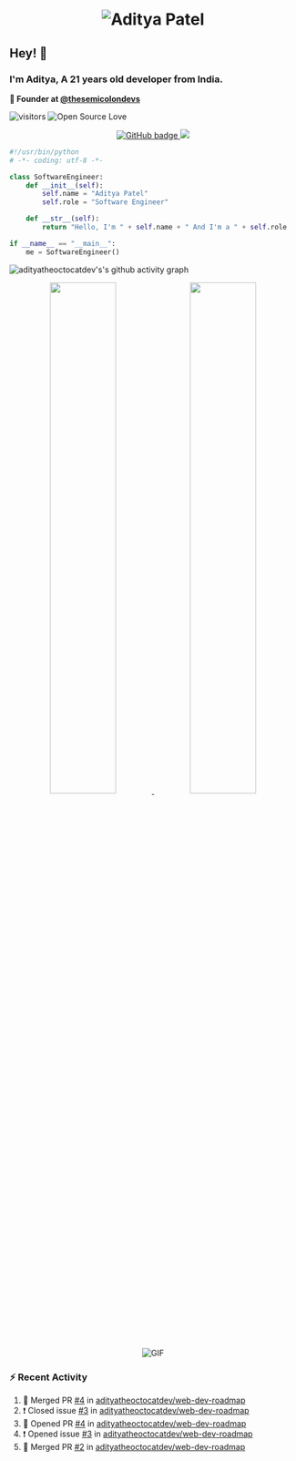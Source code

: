 <h1 align="center">
  <img src="https://raw.githubusercontent.com/adityatheoctocatdev/adityatheoctocatdev/main/name.svg" alt="Aditya Patel" />
</h1>

## Hey! 👋
### I'm Aditya, A 21 years old developer from India.

**🧭 Founder at [@thesemicolondevs](https://github.com/thesemicolondevs)**

![visitors](https://visitor-badge.laobi.icu/badge?page_id=adityatheoctocatdev.adityatheoctocatdev)
![Open Source Love](https://badges.frapsoft.com/os/v1/open-source.svg?v=102)

<p align="center">
  <a href="https://github.com/adityatheoctocatdev?tab=followers">
    <img src="https://img.shields.io/github/followers/adityatheoctocatdev?tab=followers?label=blue&logo=github&style=for-the-badge" alt="GitHub badge" />
  </a>
  <a href="https://twitter.com/adptheoctcatdev">
    <img src="https://img.shields.io/twitter/follow/adptheoctcatdev?label=Twitter&logo=twitter&style=for-the-badge" />
  </a>
</p>

```python
#!/usr/bin/python
# -*- coding: utf-8 -*-

class SoftwareEngineer:
    def __init__(self):
        self.name = "Aditya Patel"
        self.role = "Software Engineer"

    def __str__(self):
        return "Hello, I'm " + self.name + " And I'm a " + self.role

if __name__ == "__main__":
    me = SoftwareEngineer()
```

![adityatheoctocatdev's's github activity graph](https://activity-graph.herokuapp.com/graph?username=adityatheoctocatdev&theme=xcode&hide_border=true)

<p align="center">
  <a href="https://github-readme-stats.vercel.app/api?username=adityatheoctocatdev&show_icons=true&theme=dark&hide_border=true">
    <img width="48%" src="https://github-readme-stats.vercel.app/api?username=adityatheoctocatdev&show_icons=true&theme=dark&hide_border=true" />
  </a>
  <a href="https://github-readme-streak-stats.herokuapp.com/?user=adityatheoctocatdev&theme=dark&hide_border=true">
    <img width="48%" src="https://github-readme-streak-stats.herokuapp.com/?user=adityatheoctocatdev&theme=dark&hide_border=true" />
  </a>
  <img alt="GIF" src="https://media.giphy.com/media/RK5KD6UcUpAt92zZvt/giphy.gif" />
</p>

### :zap: Recent Activity

<!--START_SECTION:activity-->
1. 🎉 Merged PR [#4](https://github.com/adityatheoctocatdev/web-dev-roadmap/pull/4) in [adityatheoctocatdev/web-dev-roadmap](https://github.com/adityatheoctocatdev/web-dev-roadmap)
2. ❗️ Closed issue [#3](https://github.com/adityatheoctocatdev/web-dev-roadmap/issues/3) in [adityatheoctocatdev/web-dev-roadmap](https://github.com/adityatheoctocatdev/web-dev-roadmap)
3. 💪 Opened PR [#4](https://github.com/adityatheoctocatdev/web-dev-roadmap/pull/4) in [adityatheoctocatdev/web-dev-roadmap](https://github.com/adityatheoctocatdev/web-dev-roadmap)
4. ❗️ Opened issue [#3](https://github.com/adityatheoctocatdev/web-dev-roadmap/issues/3) in [adityatheoctocatdev/web-dev-roadmap](https://github.com/adityatheoctocatdev/web-dev-roadmap)
5. 🎉 Merged PR [#2](https://github.com/adityatheoctocatdev/web-dev-roadmap/pull/2) in [adityatheoctocatdev/web-dev-roadmap](https://github.com/adityatheoctocatdev/web-dev-roadmap)
<!--END_SECTION:activity-->
